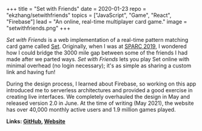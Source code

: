 +++
title = "Set with Friends"
date = 2020-01-23
repo = "ekzhang/setwithfriends"
topics = ["JavaScript", "Game", "React", "Firebase"]
lead = "An online, real-time multiplayer card game."
image = "setwithfriends.png"
+++

_Set with Friends_ is a web implementation of a real-time pattern matching card
game called [Set](<https://en.wikipedia.org/wiki/Set_(card_game)>). Originally,
when I was at [SPARC 2019](https://sparc-camp.org/), I wondered how I could
bridge the 3000 mile gap between some of the friends I had made after we parted
ways. _Set with Friends_ lets you play Set online with minimal overhead (no
login necessary); it's as simple as sharing a custom link and having fun!

During the design process, I learned about Firebase, so working on this app
introduced me to serverless architectures and provided a good exercise in
creating live interfaces. We completely overhauled the design in May and
released version 2.0 in June. At the time of writing (May 2021), the website has
over 40,000 monthly active users and 1.9 million games played.

**Links: [GitHub](https://github.com/ekzhang/setwithfriends),
[Website](https://setwithfriends.com/)**
